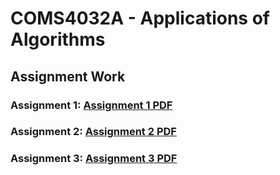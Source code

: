 # COMS4032A - Applications of Algorithms 

## Assignment Work

### Assignment 1: [Assignment 1 PDF](./Assignment%201/Assignment1.pdf)

### Assignment 2: [Assignment 2 PDF](./Assignment%202/Assignment2.pdf)

### Assignment 3: [Assignment 3 PDF](./Assignment%203/Assignment3.pdf)